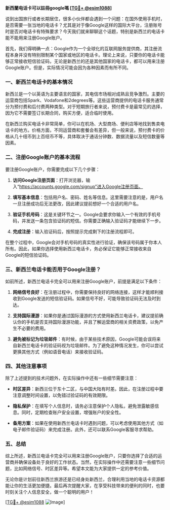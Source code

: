 **新西蘭电话卡可以註冊google嗎 [[TG💪+ @esim1088](https://t.me/s/esim1088)]**

说到出国旅行或者长期居住，很多小伙伴都会遇到一个问题：在国外使用手机时，是否需要一张当地的电话卡？尤其是对于像Google这样的国际大平台，注册账号时是否对电话卡有特殊要求？今天我们就来聊聊这个话题，特别是新西兰的电话卡能不能用来注册Google账户。

首先，我们得明确一点：Google作为一个全球化的互联网服务提供商，其注册流程本身并没有特别限制某个国家或地区的电话卡。理论上来说，只要你的电话卡能够正常接收短信验证码，无论是新西兰的还是其他国家的电话卡，都可以用来注册Google账户。但是，实际情况可能会因为各种因素而有所不同。

### 一、新西兰电话卡的基本情况

新西兰是一个以英语为主要语言的国家，其电信市场相对成熟且竞争激烈。主要的运营商包括Spark、Vodafone和2degrees等。这些运营商提供的电话卡服务通常分为预付费和后付费两种类型。对于短期旅行者来说，预付费卡是最常见的选择，因为它不需要签订长期合同，购买方便，适合临时使用。

在新西兰购买电话卡非常简单，你可以在机场、大型商场、便利店等地找到售卖电话卡的地方。价格方面，不同运营商和套餐会有差异，但一般来说，预付费卡的价格从几十纽币到上百纽币不等，具体取决于通话分钟数、数据流量以及短信数量等因素。

### 二、注册Google账户的基本流程

要注册Google账户，你需要完成以下几个步骤：

1. **访问Google注册页面**：打开浏览器，输入“https://accounts.google.com/signup”进入Google注册页面。
   
2. **填写基本信息**：包括用户名、密码、姓名等信息。这里需要注意的是，用户名一旦注册成功后无法更改，因此建议提前想好一个合适的用户名。

3. **验证手机号码**：这是关键环节之一。Google会要求你输入一个有效的手机号码，并发送一条包含验证码的短信。你需要正确输入验证码才能继续下一步。

4. **完成注册**：输入验证码后，按照提示完成剩下的注册流程即可。

在整个过程中，Google会对手机号码的真实性进行验证，确保该号码属于你本人所有。因此，如果你选择使用新西兰电话卡，务必保证它能够正常接收来自Google的短信验证码。

### 三、新西兰电话卡能否用于Google注册？

如前所述，新西兰电话卡完全可以用来注册Google账户，前提是满足以下条件：

1. **网络信号良好**：在注册过程中，你需要保持良好的网络连接，这样才能顺利接收到Google发送的短信验证码。如果信号不好，可能导致验证码无法及时到达。

2. **支持国际漫游**：如果你是通过国际漫游的方式使用新西兰电话卡，建议提前确认你的手机是否支持国际漫游功能，并且了解运营商的相关资费政策，以免产生不必要的费用。

3. **避免被标记为垃圾邮件**：有时候，由于某些技术原因，Google可能会误将来自新西兰电话卡的验证码视为垃圾邮件。为了避免这种情况发生，你可以尝试更换其他方式（例如语音电话）来接收验证码。

### 四、其他注意事项

除了上述提到的技术问题外，在实际操作中还有一些细节需要注意：

- **时区差异**：新西兰位于东十二区，与中国大陆有时差。因此，在注册过程中要注意调整时间设置，以免错过验证码的有效期限。

- **隐私保护**：在填写个人信息时，请务必注意保护个人隐私，避免泄露敏感信息。同时，定期检查账户安全设置，增强账户的安全性。

- **备用方案**：如果在使用新西兰电话卡时遇到问题，可以考虑使用其他方式（如电子邮件验证码）来完成注册。此外，还可以联系Google客服寻求帮助。

### 五、总结

综上所述，新西兰电话卡完全可以用来注册Google账户，只要你选择了合适的运营商并确保设备处于良好的工作状态。当然，在实际操作中还需要注意一些细节问题，比如网络信号、时区差异等。希望本文能为大家提供一定的参考价值。

无论你是计划前往新西兰旅游还是已经身处新西兰，合理利用当地的电话卡资源都能让你的生活更加便捷。最后再次提醒大家，在享受科技带来的便利的同时，也要时刻关注个人信息安全，做一个聪明的用户！

[[TG💪+ @esim1088](https://t.me/s/esim1088) ![Image](https://i.postimg.cc/4NQfJmqS/Snipaste-2025-05-13-00-14-12.png)]